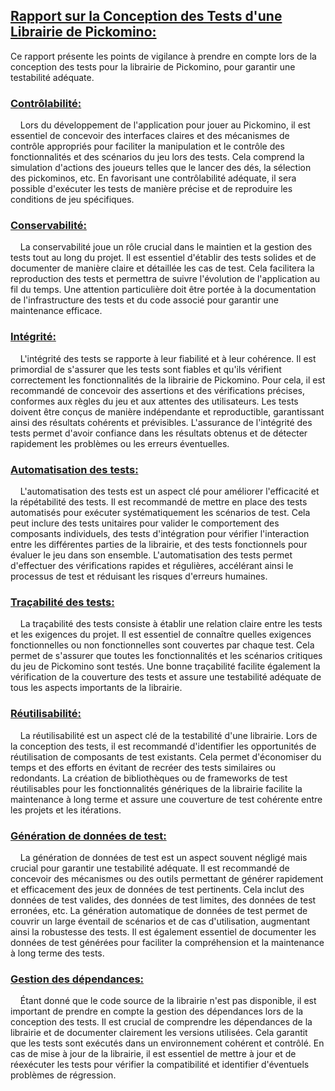 ## <u>Rapport sur la Conception des Tests d'une Librairie de Pickomino:</u>

Ce rapport présente les points de vigilance à prendre en compte lors de la conception des tests pour la librairie de Pickomino, pour garantir une testabilité adéquate. 

### <u>Contrôlabilité:</u>

    Lors du développement de l'application pour jouer au Pickomino, il est essentiel de concevoir des interfaces claires et des mécanismes de contrôle appropriés pour faciliter la manipulation et le contrôle des fonctionnalités et des scénarios du jeu lors des tests. Cela comprend la simulation d'actions des joueurs telles que le lancer des dés, la sélection des pickominos, etc. En favorisant une contrôlabilité adéquate, il sera possible d'exécuter les tests de manière précise et de reproduire les conditions de jeu spécifiques.

### <u>Conservabilité:</u>

    La conservabilité joue un rôle crucial dans le maintien et la gestion des tests tout au long du projet. Il est essentiel d'établir des tests solides et de documenter de manière claire et détaillée les cas de test. Cela facilitera la reproduction des tests et permettra de suivre l'évolution de l'application au fil du temps. Une attention particulière doit être portée à la documentation de l'infrastructure des tests et du code associé pour garantir une maintenance efficace.

### <u>Intégrité:</u>

    L'intégrité des tests se rapporte à leur fiabilité et à leur cohérence. Il est primordial de s'assurer que les tests sont fiables et qu'ils vérifient correctement les fonctionnalités de la librairie de Pickomino. Pour cela, il est recommandé de concevoir des assertions et des vérifications précises, conformes aux règles du jeu et aux attentes des utilisateurs. Les tests doivent être conçus de manière indépendante et reproductible, garantissant ainsi des résultats cohérents et prévisibles. L'assurance de l'intégrité des tests permet d'avoir confiance dans les résultats obtenus et de détecter rapidement les problèmes ou les erreurs éventuelles.

### <u>Automatisation des tests:</u>

    L'automatisation des tests est un aspect clé pour améliorer l'efficacité et la répétabilité des tests. Il est recommandé de mettre en place des tests automatisés pour exécuter systématiquement les scénarios de test. Cela peut inclure des tests unitaires pour valider le comportement des composants individuels, des tests d'intégration pour vérifier l'interaction entre les différentes parties de la librairie, et des tests fonctionnels pour évaluer le jeu dans son ensemble. L'automatisation des tests permet d'effectuer des vérifications rapides et régulières, accélérant ainsi le processus de test et réduisant les risques d'erreurs humaines.

### <u>Traçabilité des tests:</u>

    La traçabilité des tests consiste à établir une relation claire entre les tests et les exigences du projet. Il est essentiel de connaître quelles exigences fonctionnelles ou non fonctionnelles sont couvertes par chaque test. Cela permet de s'assurer que toutes les fonctionnalités et les scénarios critiques du jeu de Pickomino sont testés. Une bonne traçabilité facilite également la vérification de la couverture des tests et assure une testabilité adéquate de tous les aspects importants de la librairie.

### <u>Réutilisabilité:</u>

    La réutilisabilité est un aspect clé de la testabilité d'une librairie. Lors de la conception des tests, il est recommandé d'identifier les opportunités de réutilisation de composants de test existants. Cela permet d'économiser du temps et des efforts en évitant de recréer des tests similaires ou redondants. La création de bibliothèques ou de frameworks de test réutilisables pour les fonctionnalités génériques de la librairie facilite la maintenance à long terme et assure une couverture de test cohérente entre les projets et les itérations.

### <u>Génération de données de test:</u>

    La génération de données de test est un aspect souvent négligé mais crucial pour garantir une testabilité adéquate. Il est recommandé de concevoir des mécanismes ou des outils permettant de générer rapidement et efficacement des jeux de données de test pertinents. Cela inclut des données de test valides, des données de test limites, des données de test erronées, etc. La génération automatique de données de test permet de couvrir un large éventail de scénarios et de cas d'utilisation, augmentant ainsi la robustesse des tests. Il est également essentiel de documenter les données de test générées pour faciliter la compréhension et la maintenance à long terme des tests.

### <u>Gestion des dépendances:</u>

    Étant donné que le code source de la librairie n'est pas disponible, il est important de prendre en compte la gestion des dépendances lors de la conception des tests. Il est crucial de comprendre les dépendances de la librairie et de documenter clairement les versions utilisées. Cela garantit que les tests sont exécutés dans un environnement cohérent et contrôlé. En cas de mise à jour de la librairie, il est essentiel de mettre à jour et de réexécuter les tests pour vérifier la compatibilité et identifier d'éventuels problèmes de régression.
